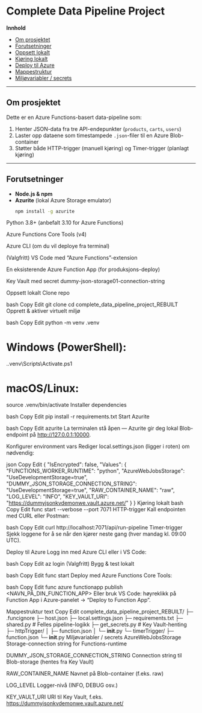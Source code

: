 # Complete Data Pipeline Project

**Innhold**  
- [Om prosjektet](#om-prosjektet)  
- [Forutsetninger](#forutsetninger)  
- [Oppsett lokalt](#oppsett-lokalt)  
- [Kjøring lokalt](#kjøring-lokalt)  
- [Deploy til Azure](#deploy-til-azure)  
- [Mappestruktur](#mappestruktur)  
- [Miljøvariabler / secrets](#miljøvariabler--secrets)  

---

## Om prosjektet

Dette er en Azure Functions-basert data-pipeline som:  
1. Henter JSON-data fra tre API-endepunkter (`products`, `carts`, `users`)  
2. Laster opp dataene som timestampede `.json`-filer til en Azure Blob-container  
3. Støtter både HTTP-trigger (manuell kjøring) og Timer-trigger (planlagt kjøring)  

---

## Forutsetninger

- **Node.js & npm**  
- **Azurite** (lokal Azure Storage emulator)  
  ```bash
  npm install -g azurite
Python 3.8+ (anbefalt 3.10 for Azure Functions)

Azure Functions Core Tools (v4)

Azure CLI (om du vil deploye fra terminal)

(Valgfritt) VS Code med “Azure Functions”-extension

En eksisterende Azure Function App (for produksjons-deploy)

Key Vault med secret dummy-json-storage01-connection-string

Oppsett lokalt
Clone repo

bash
Copy
Edit
git clone <din-repo-URL>
cd complete_data_pipeline_project_REBUILT
Opprett & aktiver virtuelt miljø

bash
Copy
Edit
python -m venv .venv
# Windows (PowerShell):
.\.venv\Scripts\Activate.ps1
# macOS/Linux:
source .venv/bin/activate
Installer dependencies

bash
Copy
Edit
pip install -r requirements.txt
Start Azurite

bash
Copy
Edit
azurite
La terminalen stå åpen — Azurite gir deg lokal Blob-endpoint på http://127.0.0.1:10000.

Konfigurer environment vars
Rediger local.settings.json (ligger i roten) om nødvendig:

json
Copy
Edit
{
  "IsEncrypted": false,
  "Values": {
    "FUNCTIONS_WORKER_RUNTIME": "python",
    "AzureWebJobsStorage": "UseDevelopmentStorage=true",
    "DUMMY_JSON_STORAGE_CONNECTION_STRING": "UseDevelopmentStorage=true",
    "RAW_CONTAINER_NAME": "raw",
    "LOG_LEVEL": "INFO",
    "KEY_VAULT_URI": "https://dummyjsonkvdemonwe.vault.azure.net/"
  }
}
Kjøring lokalt
bash
Copy
Edit
func start --verbose --port 7071
HTTP-trigger
Kall endpointen med CURL eller Postman:

bash
Copy
Edit
curl http://localhost:7071/api/run-pipeline
Timer-trigger
Sjekk loggene for å se når den kjører neste gang (hver mandag kl. 09:00 UTC).

Deploy til Azure
Logg inn med Azure CLI eller i VS Code:

bash
Copy
Edit
az login
(Valgfritt) Bygg & test lokalt

bash
Copy
Edit
func start
Deploy med Azure Functions Core Tools:

bash
Copy
Edit
func azure functionapp publish <NAVN_PÅ_DIN_FUNCTION_APP>
Eller bruk VS Code: høyreklikk på Function App i Azure-panelet → “Deploy to Function App”.

Mappestruktur
text
Copy
Edit
complete_data_pipeline_project_REBUILT/
├─ .funcignore
├─ host.json
├─ local.settings.json
├─ requirements.txt
├─ shared.py                  # Felles pipeline-logikk
├─ get_secrets.py             # Key Vault-henting
├─ httpTrigger/
│   ├─ function.json
│   └─ __init__.py
└─ timerTrigger/
    ├─ function.json
    └─ __init__.py
Miljøvariabler / secrets
AzureWebJobsStorage
Storage-connection string for Functions-runtime

DUMMY_JSON_STORAGE_CONNECTION_STRING
Connection string til Blob-storage (hentes fra Key Vault)

RAW_CONTAINER_NAME
Navnet på Blob-container (f.eks. raw)

LOG_LEVEL
Logger-nivå (INFO, DEBUG osv.)

KEY_VAULT_URI
URI til Key Vault, f.eks. https://dummyjsonkvdemonwe.vault.azure.net/

